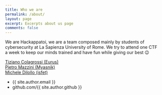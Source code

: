 ```yaml
---
title: Who we are
permalink: /about/
layout: page
excerpt: Excerpts about us page
comments: false
---
```


We are Hackappatoi, we are a team composed mainly by students of cybersecurity at La Sapienza University of Rome. We try to attend one CTF a week to keep our minds trained and have fun while giving our best 😉

 [Tiziano Colagrossi (Eurus)](/eurus/)  
 [Pietro Mazzini (Myasnik)](/myasnik/)  
 [Michele Dilollo (isfet)](/isfet/)


- {{ site.author.email }}
- github.com/{{ site.author.github }}

